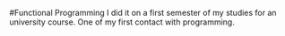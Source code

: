 #Functional Programming
I did it on a first semester of my studies for an university course. One of my first contact with programming.
